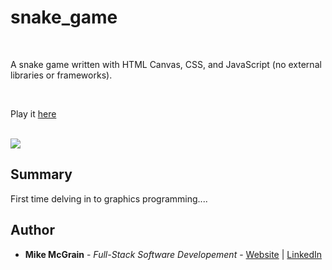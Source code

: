 # snake_game

<br>

A snake game written with HTML Canvas, CSS, and JavaScript (no external libraries or frameworks).

<br>

Play it [here](https://mikemcgrain.github.io/snake_game/)

<br>

<image src="images/screenshot1.png">

## Summary

First time delving in to graphics programming....

## Author

* **Mike McGrain** - *Full-Stack Software Developement* - [Website](http://mikemcgrain.com) | [LinkedIn](https://www.linkedin.com/in/michaelmcgrain)
